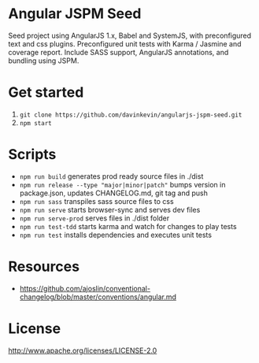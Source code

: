 # Angular JSPM Seed

Seed project using AngularJS 1.x, Babel and SystemJS, with preconfigured text and css plugins.
Preconfigured unit tests with Karma / Jasmine and coverage report. Include SASS support, AngularJS annotations,
and bundling using JSPM.

# Get started

1. `git clone https://github.com/davinkevin/angularjs-jspm-seed.git`
2. `npm start`

# Scripts

- `npm run build` generates prod ready source files in ./dist
- `npm run release --type "major|minor|patch"` bumps version in package.json, updates CHANGELOG.md, git tag and push
- `npm run sass` transpiles sass source files to css
- `npm run serve` starts browser-sync and serves dev files
- `npm run serve-prod` serves files in ./dist folder
- `npm run test-tdd` starts karma and watch for changes to play tests
- `npm run test` installs dependencies and executes unit tests

# Resources

- https://github.com/ajoslin/conventional-changelog/blob/master/conventions/angular.md

# License

http://www.apache.org/licenses/LICENSE-2.0
